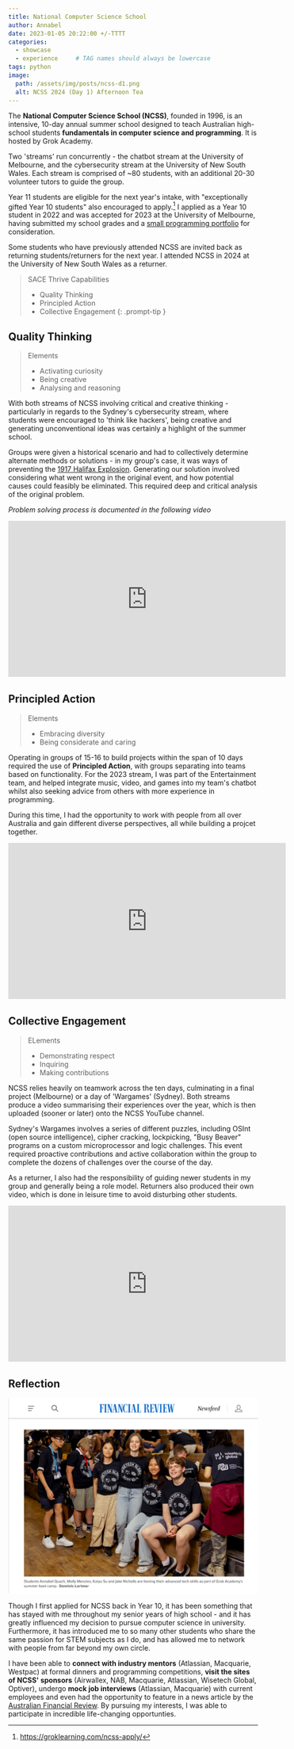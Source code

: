 ```yaml
---
title: National Computer Science School
author: Annabel
date: 2023-01-05 20:22:00 +/-TTTT
categories: 
  - showcase
  - experience     # TAG names should always be lowercase
tags: python
image: 
  path: /assets/img/posts/ncss-d1.png
  alt: NCSS 2024 (Day 1) Afternoon Tea 
---
```


The **National Computer Science School (NCSS)**, founded in 1996, is an intensive, 10-day annual summer school designed to teach Australian high-school students **fundamentals in computer science and programming**. It is hosted by Grok Academy.  

Two 'streams' run concurrently - the chatbot stream at the University of Melbourne, and the cybersecurity stream at the University of New South Wales. Each stream is comprised of ~80 students, with an additional 20-30 volunteer tutors to guide the group.


Year 11 students are eligible for the next year's intake, with "exceptionally gifted Year 10 students" also encouraged to apply.[^1] I applied as a Year 10 student in 2022 and was accepted for 2023 at the University of Melbourne, having submitted my school grades and a [small programming portfolio](https://github.com/phthallo/code-examples) for consideration. 

Some students who have previously attended NCSS are invited back as returning students/returners for the next year. I attended NCSS in 2024 at the University of New South Wales as a returner. 


> SACE Thrive Capabilities
> - Quality Thinking
> - Principled Action
> - Collective Engagement
{: .prompt-tip }


## Quality Thinking
> Elements
> - Activating curiosity
> - Being creative
> - Analysing and reasoning

With both streams of NCSS involving critical and creative thinking - particularly in regards to the Sydney's cybersecurity stream, where students were encouraged to 'think like hackers', being creative and generating unconventional ideas was certainly a highlight of the summer school. 

Groups were given a historical scenario and had to collectively determine alternate methods or solutions - in my group's case, it was ways of preventing the [1917 Halifax Explosion](https://en.wikipedia.org/wiki/Halifax_Explosion). Generating our solution involved considering what went wrong in the original event, and how potential causes could feasibly be eliminated. This required deep and critical analysis of the original problem.

*Problem solving process is documented in the following video*

<center><iframe width="560" height="315" src="https://www.youtube.com/embed/mbBrKDMuNNk?si=jpz-vTj0PVqEunxg" title="YouTube video player" frameborder="0" allow="accelerometer; autoplay; clipboard-write; encrypted-media; gyroscope; picture-in-picture; web-share" referrerpolicy="strict-origin-when-cross-origin" allowfullscreen></iframe></center>

## Principled Action
> Elements
> - Embracing diversity
> - Being considerate and caring

Operating in groups of 15-16 to build projects within the span of 10 days required the use of **Principled Action**, with groups separating into teams based on functionality. For the 2023 stream, I was part of the Entertainment team, and helped integrate music, video, and games into my team's chatbot whilst also seeking advice from others with more experience in programming. 

During this time, I had the opportunity to work with people from all over Australia and gain different diverse perspectives, all while building a projcet together. 

<center><iframe width="560" height="315" src="https://www.youtube.com/embed/bqY1YTi2pYg?si=3VHnAqDy4bZkr479" title="YouTube video player" frameborder="0" allow="accelerometer; autoplay; clipboard-write; encrypted-media; gyroscope; picture-in-picture; web-share" referrerpolicy="strict-origin-when-cross-origin" allowfullscreen></iframe></center>

## Collective Engagement
> ELements
> - Demonstrating respect
> - Inquiring
> - Making contributions

NCSS relies heavily on teamwork across the ten days, culminating in a final project (Melbourne) or a day of 'Wargames' (Sydney). Both streams produce a video summarising their experiences over the year, which is then uploaded (sooner or later) onto the NCSS YouTube channel. 

Sydney's Wargames involves a series of different puzzles, including OSInt (open source intelligence), cipher cracking, lockpicking, "Busy Beaver" programs on a custom microprocessor and logic challenges. This event required proactive contributions and active collaboration within the group to complete the dozens of challenges over the course of the day.

As a returner, I also had the responsibility of guiding newer students in my group and generally being a role model. Returners also produced their own video, which is done in leisure time to avoid disturbing other students.

<center><iframe width="560" height="315" src="https://www.youtube.com/embed/YM0h9mCGNfM?si=5NIM_OkiqQuCOxK0" title="YouTube video player" frameborder="0" allow="accelerometer; autoplay; clipboard-write; encrypted-media; gyroscope; picture-in-picture; web-share" referrerpolicy="strict-origin-when-cross-origin" allowfullscreen></iframe></center>

## Reflection

![alt txt](/assets/img/posts/ncss-afr.png)

Though I first applied for NCSS back in Year 10, it has been something that has stayed with me throughout my senior years of high school - and it has greatly influenced my decision to pursue computer science in university. 
Furthermore, it has introduced me to so many other students who share the same passion for STEM subjects as I do, and has allowed me to network with people from far beyond my own circle.

I have been able to **connect with industry mentors** (Atlassian, Macquarie, Westpac) at formal dinners and programming competitions, **visit the sites of NCSS' sponsors** (Airwallex, NAB, Macquarie, Atlassian, Wisetech Global, Optiver), undergo **mock job interviews** (Atlassian, Macquarie) with current employees and even had the opportunity to feature in a news article by the [Australian Financial Review](https://www.afr.com/work-and-careers/education/software-billionaire-backs-tech-summer-camp-to-win-hearts-and-souls-20240110-p5ewbu). By pursuing my interests, I was able to participate in incredible life-changing opportunties.


[^1]: <a href = "https://groklearning.com/ncss-apply/">https://groklearning.com/ncss-apply/</a>

